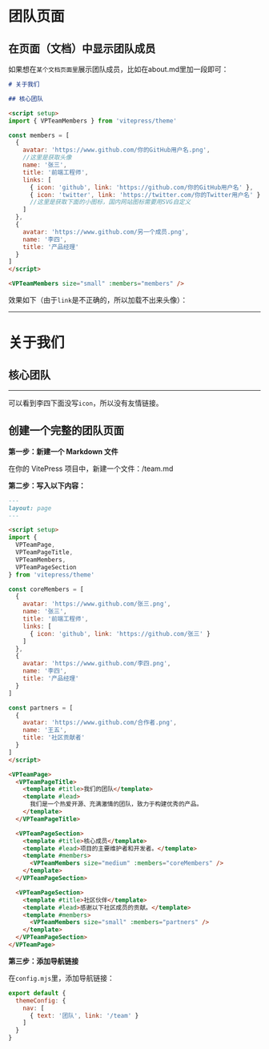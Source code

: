 # 团队页面

## 在页面（文档）中显示团队成员

如果想在`某个文档页面里`展示团队成员，比如在about.md里加一段即可：

```md
# 关于我们

## 核心团队

<script setup>
import { VPTeamMembers } from 'vitepress/theme'

const members = [
  {
    avatar: 'https://www.github.com/你的GitHub用户名.png',
    //这里是获取头像
    name: '张三',
    title: '前端工程师',
    links: [
      { icon: 'github', link: 'https://github.com/你的GitHub用户名' },
      { icon: 'twitter', link: 'https://twitter.com/你的Twitter用户名' }
      //这里是获取下面的小图标，国内网站图标需要用SVG自定义
    ]
  },
  {
    avatar: 'https://www.github.com/另一个成员.png',
    name: '李四',
    title: '产品经理'
  }
]
</script>

<VPTeamMembers size="small" :members="members" />
```

效果如下（由于`link`是不正确的，所以加载不出来头像）：

-----

# 关于我们

## 核心团队

<script setup>
import { VPTeamMembers } from 'vitepress/theme'

const members = [
  {
    avatar: 'https://www.github.com/你的GitHub用户名.png',
    //这里是获取头像
    name: '张三',
    title: '前端工程师',
    links: [
      { icon: 'github', link: 'https://github.com/你的GitHub用户名' },
      { icon: 'twitter', link: 'https://twitter.com/你的Twitter用户名' }
      //这里是获取下面的小图标，国内网站图标需要用SVG自定义
    ]
  },
  {
    avatar: 'https://www.github.com/另一个成员.png',
    name: '李四',
    title: '产品经理'
  }
]
</script>

<VPTeamMembers size="small" :members="members" />

-----

可以看到李四下面没写`icon`，所以没有友情链接。

## 创建一个完整的团队页面

**第一步：新建一个 Markdown 文件**

在你的 VitePress 项目中，新建一个文件：/team.md

**第二步：写入以下内容：**

```md
---
layout: page
---

<script setup>
import {
  VPTeamPage,
  VPTeamPageTitle,
  VPTeamMembers,
  VPTeamPageSection
} from 'vitepress/theme'

const coreMembers = [
  {
    avatar: 'https://www.github.com/张三.png',
    name: '张三',
    title: '前端工程师',
    links: [
      { icon: 'github', link: 'https://github.com/张三' }
    ]
  },
  {
    avatar: 'https://www.github.com/李四.png',
    name: '李四',
    title: '产品经理'
  }
]

const partners = [
  {
    avatar: 'https://www.github.com/合作者.png',
    name: '王五',
    title: '社区贡献者'
  }
]
</script>

<VPTeamPage>
  <VPTeamPageTitle>
    <template #title>我们的团队</template>
    <template #lead>
      我们是一个热爱开源、充满激情的团队，致力于构建优秀的产品。
    </template>
  </VPTeamPageTitle>

  <VPTeamPageSection>
    <template #title>核心成员</template>
    <template #lead>项目的主要维护者和开发者。</template>
    <template #members>
      <VPTeamMembers size="medium" :members="coreMembers" />
    </template>
  </VPTeamPageSection>

  <VPTeamPageSection>
    <template #title>社区伙伴</template>
    <template #lead>感谢以下社区成员的贡献。</template>
    <template #members>
      <VPTeamMembers size="small" :members="partners" />
    </template>
  </VPTeamPageSection>
</VPTeamPage>
```

**第三步：添加导航链接**

在`config.mjs`里，添加导航链接：

```js
export default {
  themeConfig: {
    nav: [
      { text: '团队', link: '/team' }
    ]
  }
}
```